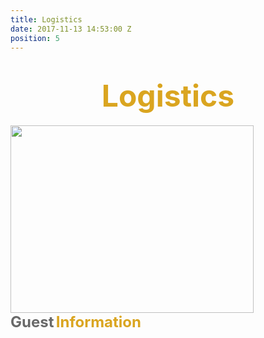 ```yaml
---
title: Logistics
date: 2017-11-13 14:53:00 Z
position: 5
---
```


<html>
<div style="text-align: center;">
<h1><b>
<font size="30" color="GoldenRod">Logistics</font>
</b>
</h1>
</div>
<img src="https://lh3.googleusercontent.com/MXQjEgNDRnANShPS059w4_CeVtYf3WkhZyT-S8bB-hjBrrQT8lQL1rV63C642rOUp6-TFSMmT3OVfyOYXWCm6fqohSMOyp_aXMRTAHxL0e4rz4lO8g0gYCvEHUkPj87upogr-RjnFumxivJm9JeHlUOo5wZM7IAH7qiNqiiajLnKmiAwklzuVJ4tSkBxKWJapikNQzfuGt91QivgpUqFslTA7-A2DfNOq4x3tVZE2SqmnN6MzItTtwrg42vmuzIBCP1W9Ccc1pnFzoea28aAQPxxqLxoHmNJIYPPt4DtbQ91XhMHz5vM8FvvaNl6kEdlt3C_NTjC0yKQxurJTiyluCB4krbe8Hg8M17B_xvQtmLzKlzQC9-DdJ_Z-KFssIS-k1YhcEiIvuHi28aT-_DexsBkg9FFdHEB1HFsij14iAWxVQjaNfQA6YCFHtAxAPoD7tJBImBdqcVYLwws_wqeZMLc4ro3kpTVRcjeSilr5WGqMqtj4YGQGd_1wvDwZQucLtbBf16YmpPuNOeMaGHMGej0g-kZD3wVeUNFhaOO1YkuGCzP0ptwwuDzgBIVZctEWtMcZmLWJq-wQKBvlALtDijj6HsyP7KX2k8QLOoY5w=w944-h259-no" Height="300" Width="389">
<div><b>
<font size="5" color="DimGray">Guest</font>
<font size="5" color="GoldenRod"> Information</font>
</b>
</div>